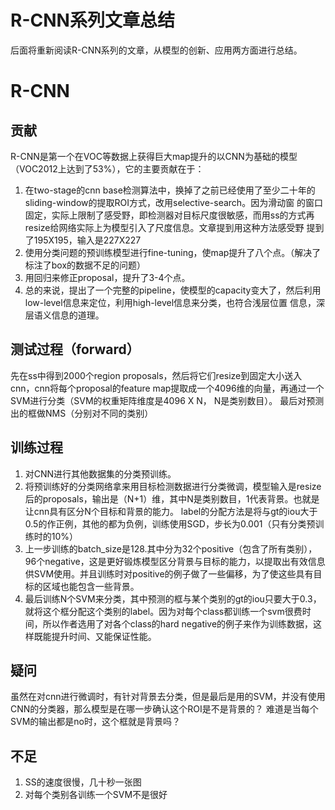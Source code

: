 # R-CNN系列文章总结
后面将重新阅读R-CNN系列的文章，从模型的创新、应用两方面进行总结。

# R-CNN
## 贡献
R-CNN是第一个在VOC等数据上获得巨大map提升的以CNN为基础的模型（VOC2012上达到了53%），它的主要贡献在于：
1. 在two-stage的cnn base检测算法中，换掉了之前已经使用了至少二十年的sliding-window的提取ROI方式，改用selective-search。因为滑动窗
的窗口固定，实际上限制了感受野，即检测器对目标尺度很敏感，而用ss的方式再resize给网络实际上为模型引入了尺度信息。文章提到用这种方法感受野
提到了195X195，输入是227X227
2. 使用分类问题的预训练模型进行fine-tuning，使map提升了八个点。（解决了标注了box的数据不足的问题）
3. 用回归来修正proposal，提升了3-4个点。
4. 总的来说，提出了一个完整的pipeline，使模型的capacity变大了，然后利用low-level信息来定位，利用high-level信息来分类，也符合浅层位置
信息，深层语义信息的道理。

## 测试过程（forward）
先在ss中得到2000个region proposals，然后将它们resize到固定大小送入cnn，cnn将每个proposal的feature map提取成一个4096维的向量，再通过一个SVM进行分类（SVM的权重矩阵维度是4096 X N， N是类别数目）。
最后对预测出的框做NMS（分别对不同的类别）

## 训练过程
1. 对CNN进行其他数据集的分类预训练。
2. 将预训练好的分类网络拿来用目标检测数据进行分类微调，模型输入是resize后的proposals，输出是（N+1）维，其中N是类别数目，1代表背景。也就是让cnn具有区分N个目标和背景的能力。
label的分配方法是将与gt的iou大于0.5的作正例，其他的都为负例，训练使用SGD，步长为0.001（只有分类预训练时的10%）
3. 上一步训练的batch_size是128.其中分为32个positive（包含了所有类别），96个negative，这是更好锻炼模型区分背景与目标的能力，以提取出有效信息供SVM使用。并且训练时对positive的例子做了一些偏移，为了使这些具有目标的区域也能包含一些背景。
4. 最后训练N个SVM来分类，其中预测的框与某个类别的gt的iou只要大于0.3，就将这个框分配这个类别的label。因为对每个class都训练一个svm很费时间，所以作者选用了对各个class的hard negative的例子来作为训练数据，这样既能提升时间、又能保证性能。

## 疑问
虽然在对cnn进行微调时，有针对背景去分类，但是最后是用的SVM，并没有使用CNN的分类器，那么模型是在哪一步确认这个ROI是不是背景的？ 难道是当每个SVM的输出都是no时，这个框就是背景吗？

## 不足
1. SS的速度很慢，几十秒一张图
2. 对每个类别各训练一个SVM不是很好




